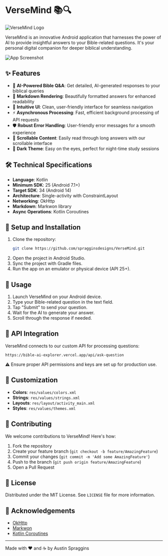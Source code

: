 # VerseMind 📚🔍

![VerseMind Logo](https://example.com/versemind-logo.png)

VerseMind is an innovative Android application that harnesses the power of AI to provide insightful answers to your Bible-related questions. It's your personal digital companion for deeper biblical understanding.

![App Screenshot](https://example.com/versemind-screenshot.png)

## ✨ Features

- 🤖 **AI-Powered Bible Q&A**: Get detailed, AI-generated responses to your biblical queries
- 📝 **Markdown Rendering**: Beautifully formatted answers for enhanced readability
- 🎨 **Intuitive UI**: Clean, user-friendly interface for seamless navigation
- ⚡ **Asynchronous Processing**: Fast, efficient background processing of API requests
- 🛡️ **Robust Error Handling**: User-friendly error messages for a smooth experience
- 📜 **Scrollable Content**: Easily read through long answers with our scrollable interface
- 🌙 **Dark Theme**: Easy on the eyes, perfect for night-time study sessions

## 🛠️ Technical Specifications

- **Language**: Kotlin
- **Minimum SDK**: 25 (Android 7.1+)
- **Target SDK**: 34 (Android 14)
- **Architecture**: Single-activity with ConstraintLayout
- **Networking**: OkHttp
- **Markdown**: Markwon library
- **Async Operations**: Kotlin Coroutines

## 🚀 Setup and Installation

1. Clone the repository:
   ```bash
   git clone https://github.com/spragginsdesigns/VerseMind.git
   ```
2. Open the project in Android Studio.
3. Sync the project with Gradle files.
4. Run the app on an emulator or physical device (API 25+).

## 📱 Usage

1. Launch VerseMind on your Android device.
2. Type your Bible-related question in the text field.
3. Tap "Submit" to send your question.
4. Wait for the AI to generate your answer.
5. Scroll through the response if needed.

## 🔗 API Integration

VerseMind connects to our custom API for processing questions:

```
https://bible-ai-explorer.vercel.app/api/ask-question
```

⚠️ Ensure proper API permissions and keys are set up for production use.

## 🎨 Customization

- **Colors**: `res/values/colors.xml`
- **Strings**: `res/values/strings.xml`
- **Layouts**: `res/layout/activity_main.xml`
- **Styles**: `res/values/themes.xml`

## 🤝 Contributing

We welcome contributions to VerseMind! Here's how:

1. Fork the repository
2. Create your feature branch (`git checkout -b feature/AmazingFeature`)
3. Commit your changes (`git commit -m 'Add some AmazingFeature'`)
4. Push to the branch (`git push origin feature/AmazingFeature`)
5. Open a Pull Request

## 📄 License

Distributed under the MIT License. See `LICENSE` file for more information.

## 🙏 Acknowledgements

- [OkHttp](https://square.github.io/okhttp/)
- [Markwon](https://noties.io/Markwon/)
- [Kotlin Coroutines](https://kotlinlang.org/docs/coroutines-overview.html)

---

Made with ❤️ and ☕ by Austin Spraggins
